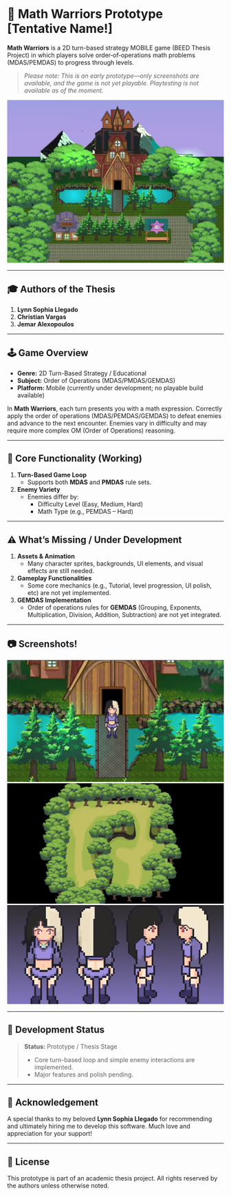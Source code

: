 # 🔢 Math Warriors Prototype [Tentative Name!]

**Math Warriors** is a 2D turn-based strategy MOBILE game (BEED Thesis Project) in which players solve order‐of‐operations math problems (MDAS/PEMDAS) to progress through levels.  

> *Please note: This is an early prototype—only screenshots are available, and the game is not yet playable. Playtesting is not available as of the moment.*

![MWCover](Level_2_MW_2.png)


---

## 🎓 Authors of the Thesis
1. **Lynn Sophia Llegado**  
2. **Christian Vargas**  
3. **Jemar Alexopoulos**  

---

## 🕹️ Game Overview
- **Genre:** 2D Turn-Based Strategy / Educational  
- **Subject:** Order of Operations (MDAS/PMDAS/GEMDAS)  
- **Platform:** Mobile (currently under development; no playable build available)  

In **Math Warriors**, each turn presents you with a math expression. Correctly apply the order of operations (MDAS/PEMDAS/GEMDAS) to defeat enemies and advance to the next encounter. Enemies vary in difficulty and may require more complex OM (Order of Operations) reasoning.

---

## 🔧 Core Functionality (Working)
1. **Turn-Based Game Loop**  
   - Supports both **MDAS** and **PMDAS** rule sets.  
2. **Enemy Variety**  
   - Enemies differ by:  
     - Difficulty Level (Easy, Medium, Hard)  
     - Math Type (e.g., PEMDAS – Hard)  

---

## ⚠️ What’s Missing / Under Development
1. **Assets & Animation**  
   - Many character sprites, backgrounds, UI elements, and visual effects are still needed.  
2. **Gameplay Functionalities**  
   - Some core mechanics (e.g., Tutorial, level progression, UI polish, etc) are not yet implemented.  
3. **GEMDAS Implementation**  
   - Order of operations rules for **GEMDAS** (Grouping, Exponents, Multiplication, Division, Addition, Subtraction) are not yet integrated.

---

## 📷 Screenshots!
![MWCover1](Level_2_MW.png)
![MWCover2](Level_1_MW.png)
![MWCover2](MathWarrior.png)


---

## 🚧 Development Status
> **Status:** Prototype / Thesis Stage  
> - Core turn-based loop and simple enemy interactions are implemented.  
> - Major features and polish pending.  

---

## 🤝 Acknowledgement
A special thanks to my beloved **Lynn Sophia Llegado** for recommending and ultimately hiring me to develop this software. Much love and appreciation for your support!

---

## 📄 License
This prototype is part of an academic thesis project. All rights reserved by the authors unless otherwise noted.  
